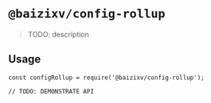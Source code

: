 # `@baizixv/config-rollup`

> TODO: description

## Usage

```
const configRollup = require('@baizixv/config-rollup');

// TODO: DEMONSTRATE API
```
